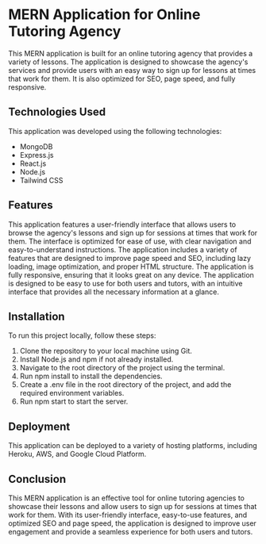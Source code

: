 # MERN Application for Online Tutoring Agency
This MERN application is built for an online tutoring agency that provides a variety of lessons. 
The application is designed to showcase the agency's services
and provide users with an easy way to sign up for lessons at times that work for them. 
It is also optimized for SEO, page speed, and fully responsive.

## Technologies Used
This application was developed using the following technologies:
- MongoDB
- Express.js
- React.js
- Node.js
- Tailwind CSS

##  Features
This application features a user-friendly interface that allows users to browse the agency's lessons 
and sign up for sessions at times that work for them. 
The interface is optimized for ease of use, with clear navigation and easy-to-understand instructions.
The application includes a variety of features that are designed to improve page speed and SEO, 
including lazy loading, image optimization, and proper HTML structure. 
The application is fully responsive, ensuring that it looks great on any device.
The application is designed to be easy to use for both users and tutors, 
with an intuitive interface that provides all the necessary information at a glance.

## Installation
To run this project locally, follow these steps:
  1) Clone the repository to your local machine using Git.
  2) Install Node.js and npm if not already installed.
  3) Navigate to the root directory of the project using the terminal.
  4) Run npm install to install the dependencies.
  5) Create a .env file in the root directory of the project, and add the required environment variables.
  6) Run npm start to start the server.

## Deployment
This application can be deployed to a variety of hosting platforms, including Heroku, AWS, and Google Cloud Platform.

## Conclusion
This MERN application is an effective tool for online tutoring agencies to showcase their lessons 
and allow users to sign up for sessions at times that work for them. 
With its user-friendly interface, easy-to-use features, and optimized SEO and page speed, 
the application is designed to improve user engagement and provide a seamless experience for both users and tutors.
